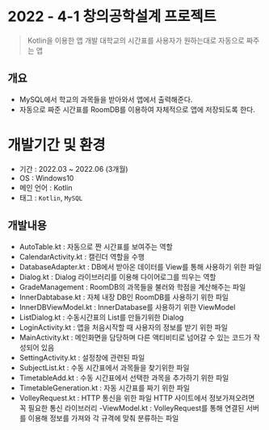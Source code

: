 # 2022 - 4-1 창의공학설계 프로젝트
> Kotlin을 이용한 앱 개발 
> 대학교의 시간표를 사용자가 원하는대로 자동으로 짜주는 앱

## 개요
- MySQL에서 학교의 과목들을 받아와서 앱에서 출력해준다.
- 자동으로 짜준 시간표를 RoomDB를 이용하여 자체적으로 앱에 저장되도록 한다.

# 개발기간 및 환경
- 기간 : 2022.03 ~ 2022.06 (3개월)
- OS : Windows10
- 메인 언어 : Kotlin
- 태그 : ```Kotlin```, ```MySQL```

## 개발내용
- AutoTable.kt : 자동으로 짠 시간표를 보여주는 역할
- CalendarActivity.kt : 캘린더 역할을 수행
- DatabaseAdapter.kt : DB에서 받아온 데이터를 View를 통해 사용하기 위한 파일
- Dialog.kt : Dialog 라이브러리를 이용해 다이어로그를 띄우는 역할
- GradeManagement : RoomDB의 과목들을 불러와 학점을 계산해주는 파일
- InnerDabtabase.kt : 자체 내장 DB인 RoomDB를 사용하기 위한 파일
- InnerDBViewModel.kt : InnerDatabase를 사용하기 위한 ViewModel
- ListDialog.kt : 수동시간표의 List를 만들기위한 Dialog
- LoginActivity.kt : 앱을 처음시작할 때 사용자의 정보를 받기 위한 파일
- MainActivity.kt : 메인화면을 담당하며 다른 액티비티로 넘어갈 수 있는 코드가 작성되어 있음
- SettingActivity.kt : 설정창에 관련된 파일
- SubjectList.kt : 수동 시간표에서 과목들을 찾기위한 파일
- TimetableAdd.kt : 수동 시간표에서 선택한 과목을 추가하기 위한 파일
- TimetableGeneration.kt : 자동 시간표를 짜기 위한 파일
- VolleyRequest.kt : HTTP 통신을 위한 파일 HTTP 사이트에서 정보가져오려면 꼭 필요한 통신 라이브러리
-ViewModel.kt : VolleyRequest를 통해 연결된 서버를 이용해 정보를 가져와 각 규격에 맞춰 분류하는 파일
